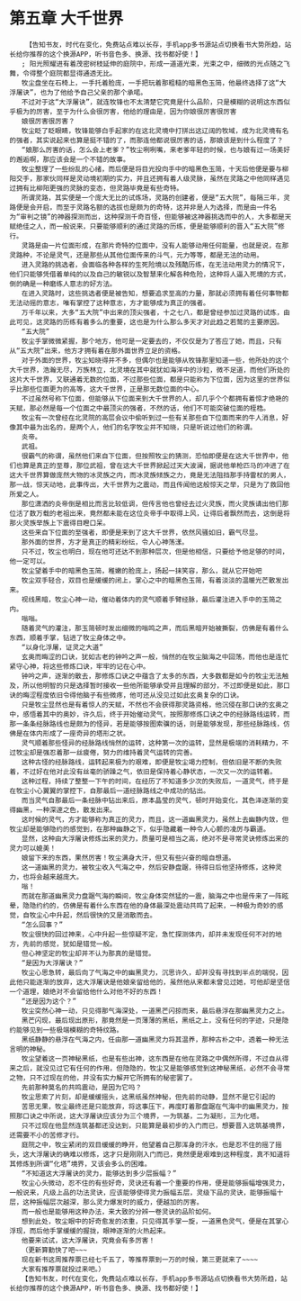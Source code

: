 # 第五章 大千世界
        【告知书友，时代在变化，免费站点难以长存，手机app多书源站点切换看书大势所趋，站长给你推荐的这个换源APP，听书音色多、换源、找书都好使！】
       ; 阳光照耀进有着茂密树枝延伸的庭院中，形成一道道光束，光束之中，细微的光点随之飞舞，令得整个庭院都显得通透无比。
       牧尘盘坐在石椅上，一手托着脸庞，一手把玩着那粗糙的暗黑色玉简，他最终选择了这“大浮屠诀”，也为了他给予自己父亲的那个承喏。
       不过对于这“大浮屠诀”，就连牧锋也不太清楚它究竟是什么品阶，只是模糊的说明这东西似乎极为的厉害，至于为什么会很厉害，他给的理由是，因为你娘很厉害很厉害
       娘很厉害很厉害？
       牧尘眨了眨眼睛，牧锋能够白手起家的在这北灵境中打拼出这辽阔的牧域，成为北灵境有名的强者，其实说起来也算是挺不错的了，而那连他都说很厉害的话，那娘该是到什么程度了？
       “娘那么厉害的话，怎么会上老爹？”牧尘咧咧嘴，来老爹年轻的时候，也与娘有过一场美好的邂逅啊，那应该会是一个不错的故事。
       牧尘整理了一些纷乱的心绪，而后便是将目光投向手中的暗黑色玉简，十天后他便是要与柳阳交手，那家伙同样是灵动境初期的实力，并且还拥有着人级灵脉，虽然在灵路之中他同样遇见过拥有比柳阳更强的灵脉的变态，但灵路毕竟是有些奇特。
       所谓灵路，其实便是一个庞大无比的试炼场，灵路的创建者，便是“五大院”，每隔三年，灵路便是会开启，而至于灵路名额的选拔也是颇为的奇特，这并非是人为选择，而是由一件名为“审判之镜”的神器探测而出，这种探测千奇百怪，但能够被这神器挑选而中的人，大多都是天赋绝佳之人，而一般说来，只要能够顺利的通过灵路的历练，便是能够顺利的晋入“五大院”修行。
       灵路是由一片位面形成，在那片奇特的位面中，没有人能够动用任何能量，也就是说，在那灵路种，不论是灵气，还是那些从其他位面传来的斗气，元力等等，都是无法的动用。
       进入灵路的挑选者，会面临各种各样的生死险境以及残酷历练，在无法动用灵力的情况下，他们只能够凭借着单纯的以及自己的敏锐以及智慧来化解各种危险，这种将人逼入死境的方式，倒的确是一种磨练人意志的好方法。
       在进入灵路时，这些挑选者便是被告知，想要追求至高的力量，那就必须拥有着任何事物都无法动摇的意志，唯有掌控了这种意志，方才能够成为真正的强者。
       万千年以来，大多“五大院”中出来的顶尖强者，十之七八，都是曾经参加过灵路的试炼，由此可见，这灵路的历练有着多么的重要，这也是为什么那么多天才对此趋之若鹜的主要原因。
       “五大院”
       牧尘手掌微微紧握，那个地方，他可是一定要去的，不仅仅是为了答应了她，而且，只有从“五大院”出来，他方才拥有着在那外面世界立足的资格。
       对于外面的世界，牧尘知晓得并不多，但偶尔也是能够从牧锋那里知道一些，他所处的这个大千世界，浩瀚无尽，万族林立，北灵境在其中就犹如海洋中的沙粒，微不足道，而他们所处的这片大千世界，又联通着无数的位面，不过那些位面，都是只能称为下位面，因为这里的世界似乎比那些位面更为的高等，这大千世界，正是那无数位面的中心。
       不过虽然号称下位面，但能够从下位面来到大千世界的人，却几乎个个都拥有着惊才绝艳的天赋，那必然是每一个位面之中最顶尖的强者，不然的话，他们不可能突破位面的桎梏。
       牧尘有一次曾经在北灵院的高层会议中偷听到过一些有关那些自下位面而来的牛人消息，好像其中最为出名的，是两个人，他们的名字牧尘并不知晓，只是听说过他们的称谓。
       炎帝。
       武祖。
       很霸气的称谓，虽然他们来自下位面，但按照牧尘的猜测，恐怕即便是在这大千世界中，他们也算是真正的至尊，那位武祖，曾在这大千世界掀起过天大波澜，据说他单枪匹马的冲进了在这大千世界算做庞然大物的冰灵族之内，而冰灵族倾族之力，竟是无法阻挡那手持雷杖的男人，那一战，惊天动地，此事传出，大千世界为之震动，而且传闻他这般惊天之举，只是为了救回他所爱之人。
       那位潇洒的炎帝倒是相比而言比较低调，但传言他也曾经去过火灵族，而火灵族请出他们那位活了数万载的老祖出来，竟然都未能在这位炎帝手中取得上风，让得后者飘然而去，这倒是将那火灵族举族上下震得目瞪口呆。
       这些来自下位面的至强者，即便是来到了这大千世界，依然风骚如旧，霸气尽显。
       那外面的世界，方才是真正的精彩纷纭，令人心神荡漾。
       只不过，牧尘也明白，现在他可还达不到那种层次，但是他相信，只要给予他足够的时间，他一定可以。
       牧尘望着手中的暗黑色玉简，稚嫩的脸庞上，扬起一抹笑容，那么，就从它开始吧
       牧尘双手轻合，双目也是缓缓的闭上，掌心之中的暗黑色玉简，有着淡淡的温暖光芒散发出来。
       视线黑暗，牧尘心神一动，催动着体内的灵气顺着手臂经脉，最后灌注进入手中的玉简之内。
       嗡嗡。
       随着灵气的灌注，那玉简顿时发出细微的嗡鸣之声，而后黑暗开始被撕裂，仿佛是有着什么东西，顺着手掌，钻进了牧尘身体之中。
       “以身化浮屠，证灵之大道”
       玄奥而晦涩的口诀，犹如古老的钟吟之声一般，悄然的在牧尘脑海之中回荡，而他也是连忙紧守心神，将这些修炼口诀，牢牢的记在心中。
       钟吟之声，逐渐的散去，那修炼口诀之中蕴含了太多的东西，大多数都是如今的牧尘无法触及，所以他明智的只是选择暂时接收一些他所能够承受并且理解的部分，不过即便是如此，那口诀的晦涩程度依旧令得他脑子有些微疼，他可还从没见过如此玄奥复杂的口诀。
       只是牧尘显然也是有着惊人的天赋，不然也不会获得那灵路资格，他沉侵在那口诀的玄奥之中，感悟着其中的奥妙，许久后，终于开始催动灵气，按照那修炼口诀之中的经脉路线运转，而那一条条经脉路线也是颇为的怪异，若是能够按图索骥的话，则是能够发现，那些经脉路线，仿佛是在体内形成了一座奇异的塔形之状。
       灵气顺着那些怪异的经脉路线悄然的运转，这种第一次的运转，显然是极端的消耗精力，不过牧尘却是强忍着那一丝疲倦，努力的维持着灵气运转的完善。
       这种古怪的经脉路线，运转起来极为的艰难，即便是牧尘竭力控制，但依旧是不断的失败着，不过好在他对此没有丝毫的骄躁之气，依旧是保持着心静状态，一次又一次的运转着。
       这种过程，持续了整整一下午的时间，在经历了不知道多少次的失败后，一道灵气，终于是在牧尘小心翼翼的掌控下，自那最后一道经脉路线之中成功的钻出。
       而当灵气自那最后一条经脉中钻出来后，原本晶莹的灵气，顿时开始变化，其色泽逐渐的变得幽黑，一种深邃之色，散发出来。
       这时候的灵气，方才能够称为真正的灵力，而且，这一道幽黑灵力，虽然上去幽静内敛，但牧尘却是能够隐约的感觉到，在那种幽静之下，似乎隐藏着一种令人心颤的凌厉与霸道。
       显然，这种由大浮屠诀修炼出来的灵力，质量可是相当之高，绝对不是寻常灵诀修炼出来的灵力可以媲美！
       娘留下来的东西，果然厉害！牧尘满身大汗，但又有些兴奋的暗自想道。
       这一道幽黑的灵力，被牧尘收入气海之中，然后安静盘踞，待得日后他坚持修炼，这种灵力，也将会越来越庞大。
       嗡！
       而就在那道幽黑灵力盘踞气海的瞬间，牧尘身体突然猛的一震，脑海之中也是传来了一阵眩晕，隐隐约约的，仿佛是有着什么东西在他的身体最深处震动共鸣了起来，一种极为奇妙的感觉，自牧尘心中升起，然后很快的又是消散而去。
       “怎么回事？”
       牧尘很快的回过神来，心中升起一些惊疑不定，急忙探测体内，却并未发现任何不对的地方，先前的感觉，犹如是错觉一般。
       但心神坚定的牧尘却并不认为那真的是错觉。
       “是因为大浮屠诀？”
       牧尘心思急转，最后向了气海之中的幽黑灵力，沉思许久，却并没有寻找到半点的端倪，因此他只能逐渐的放弃，这大浮屠诀是他娘亲留给他的，虽然他从来都未曾见过她，可他却是坚信一个道理，娘绝对不会留给他什么对他不好的东西！
       “还是因为这个？”
       牧尘突然心神一动，只见得那气海深处，一道黑芒闪掠而来，最后悬浮在那幽黑灵力之上。
       黑芒闪现，最后现出原形，那竟然是一页薄薄的黑纸，黑纸之上，没有任何的字迹，只是隐约能够见到一些极端模糊的奇特纹路。
       黑纸静静的悬浮在气海之内，任由那一道幽黑灵力将其温养，那种古朴之中，透着一种无法言明的神秘。
       牧尘望着这一页神秘黑纸，也是有些出神，这东西是在他在灵路之中偶然所得，不过自从得来之后，就没见过它有任何的作用，但隐隐的，牧尘又是能够感觉到这神秘黑纸，必然不会寻常之物，只不过现在的他，并没有实力解开它所拥有的秘密罢了。
       先前那种莫名的共鸣震动，是因为它吗？
       牧尘思索了片刻，却是缓缓摇头，这黑纸虽然神秘，但先前的动静，显然不是它引起的
       苦思无果，牧尘最终还是只能放弃，将这事压下，再度盯着那盘踞在气海中的幽黑灵力，按照那口诀之中所说，这大浮屠诀应该分为三个境界，一为筑基，二为凝形，三为化塔。
       只不过现在他显然连筑基都还没达到，只能算是最初步的入门而已，想要晋入这筑基境界，还需要不小的苦修才行。
       庭院之中，牧尘紧闭的双目缓缓的睁开，他望着自己那浑身的汗水，也是忍不住的摇了摇头，这大浮屠诀的确难以修炼，这才只是刚刚入门而已，竟然便是艰难到这种程度，真不知道将其修炼到所谓“化塔”境界，又该会多么的困难。
       “不知道这大浮屠诀的灵力，能够达到多少层振幅？”
       牧尘心头微动，忍不住的有些好奇，灵诀还有着一个重要的作用，便是能够振幅增强灵力，一般说来，凡级上品的功法灵诀，应该能够使得灵力振幅五层，灵级下品的灵诀，能够振幅十层，这种振幅层次越深，那么灵力爆发时的威力，便越加的厉害。
       而一般也是能够用这种办法，来大致的分辨一卷灵诀的品阶如何。
       想到此处，牧尘眼中的好奇愈发的浓重，只见得其手掌一旋，一道黑色灵气，便是在其掌心浮现，而后他手掌缓缓的握拢，眼神逐渐的火热起来。
       他要来试试，这大浮屠诀，究竟会有多厉害！
       （更新算勤快了吧~~~
       现在新书这周推荐票已经七千五了，等推荐票到一万的时候，第三更就来了~~~~
       大家有推荐票就投过来吧。）
       【告知书友，时代在变化，免费站点难以长存，手机app多书源站点切换看书大势所趋，站长给你推荐的这个换源APP，听书音色多、换源、找书都好使！】